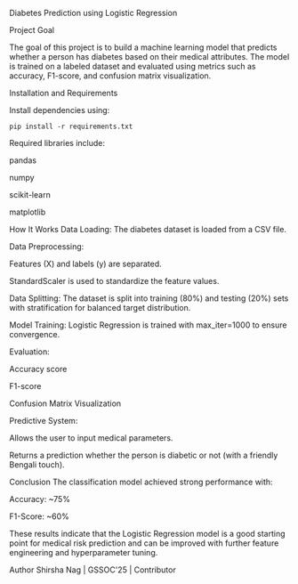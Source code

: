 Diabetes Prediction using Logistic Regression

Project Goal

The goal of this project is to build a machine learning model that predicts
whether a person has diabetes based on their medical attributes. 
The model is trained on a labeled dataset and evaluated using metrics such as accuracy, 
 F1-score, and confusion matrix visualization.

Installation and Requirements

Install dependencies using:


`pip install -r requirements.txt`

Required libraries include:

pandas

numpy

scikit-learn

matplotlib

How It Works
Data Loading: The diabetes dataset is loaded from a CSV file.

Data Preprocessing:

Features (X) and labels (y) are separated.

StandardScaler is used to standardize the feature values.

Data Splitting: The dataset is split into training (80%) and testing (20%) 
sets with stratification for balanced target distribution.

Model Training: Logistic Regression is trained with max_iter=1000 to ensure convergence.

Evaluation:

Accuracy score

F1-score

Confusion Matrix Visualization

Predictive System:

Allows the user to input medical parameters.

Returns a prediction whether the person is diabetic or not (with a friendly Bengali touch).

Conclusion
The classification model achieved strong performance with:

Accuracy: ~75%

F1-Score: ~60%

These results indicate that the Logistic Regression model is a good starting point for medical 
risk prediction and can be improved with further feature engineering and hyperparameter tuning.

Author
Shirsha Nag | GSSOC'25 | Contributor

